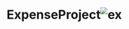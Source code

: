 # ExpenseProject![ex](https://github.com/user-attachments/assets/8c64de86-c52e-4b77-bae3-429194089375)
